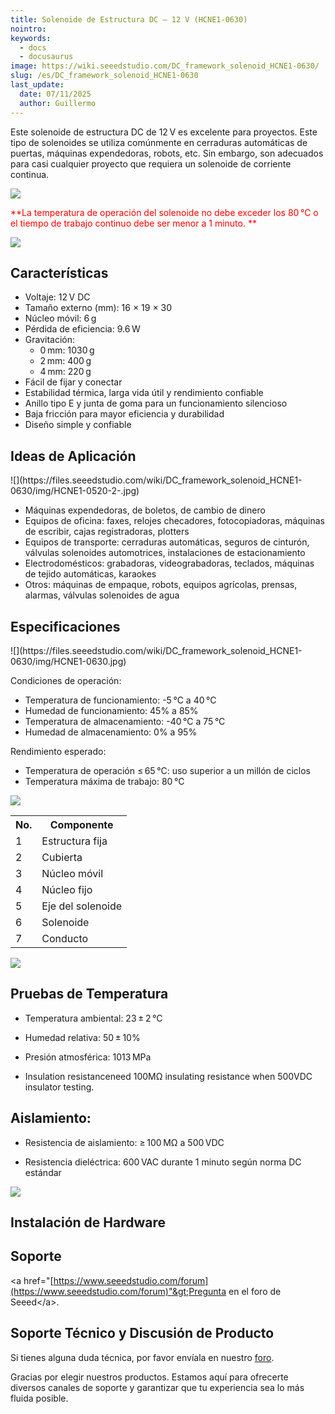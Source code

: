 ```yaml
---
title: Solenoide de Estructura DC – 12 V (HCNE1-0630)
nointro:
keywords:
  - docs
  - docusaurus
image: https://wiki.seeedstudio.com/DC_framework_solenoid_HCNE1-0630/
slug: /es/DC_framework_solenoid_HCNE1-0630
last_update:
  date: 07/11/2025
  author: Guillermo
---
```


Este solenoide de estructura DC de 12 V es excelente para proyectos. Este tipo de solenoides se utiliza comúnmente en cerraduras automáticas de puertas, máquinas expendedoras, robots, etc. Sin embargo, son adecuados para casi cualquier proyecto que requiera un solenoide de corriente continua.

![](https://files.seeedstudio.com/wiki/DC_framework_solenoid_HCNE1-0630/img/Caution.jpg)

<font color="Red">**La temperatura de operación del solenoide no debe exceder los 80 °C o el tiempo de trabajo continuo debe ser menor a 1 minuto. ** </font>

[![](https://files.seeedstudio.com/wiki/Seeed-WiKi/docs/images/300px-Get_One_Now_Banner-ragular.png)](https://www.seeedstudio.com/DC-framework-solenoid-HCNE1-0630-p-1046.html)

##   Características

* Voltaje: 12 V DC  
* Tamaño externo (mm): 16 × 19 × 30  
* Núcleo móvil: 6 g  
* Pérdida de eficiencia: 9.6 W  
* Gravitación:  
  * 0 mm: 1030 g  
  * 2 mm: 400 g  
  * 4 mm: 220 g  
* Fácil de fijar y conectar  
* Estabilidad térmica, larga vida útil y rendimiento confiable  
* Anillo tipo E y junta de goma para un funcionamiento silencioso  
* Baja fricción para mayor eficiencia y durabilidad  
* Diseño simple y confiable  


##  Ideas de Aplicación

<div class="center"><div class="floatnone">![](https://files.seeedstudio.com/wiki/DC_framework_solenoid_HCNE1-0630/img/HCNE1-0520-2-.jpg)</div></div>

* Máquinas expendedoras, de boletos, de cambio de dinero  
* Equipos de oficina: faxes, relojes checadores, fotocopiadoras, máquinas de escribir, cajas registradoras, plotters  
* Equipos de transporte: cerraduras automáticas, seguros de cinturón, válvulas solenoides automotrices, instalaciones de estacionamiento  
* Electrodomésticos: grabadoras, videograbadoras, teclados, máquinas de tejido automáticas, karaokes  
* Otros: máquinas de empaque, robots, equipos agrícolas, prensas, alarmas, válvulas solenoides de agua  


## Especificaciones

<div class="center"><div class="floatnone">![](https://files.seeedstudio.com/wiki/DC_framework_solenoid_HCNE1-0630/img/HCNE1-0630.jpg)</div></div>

Condiciones de operación:

- Temperatura de funcionamiento: -5 °C a 40 °C  
- Humedad de funcionamiento: 45% a 85%  
- Temperatura de almacenamiento: -40 °C a 75 °C  
- Humedad de almacenamiento: 0% a 95%  

Rendimiento esperado:

- Temperatura de operación ≤ 65 °C: uso superior a un millón de ciclos  
- Temperatura máxima de trabajo: 80 °C  

![](https://files.seeedstudio.com/wiki/DC_framework_solenoid_HCNE1-0630/img/HCNE1-0520-3-.jpg)

<table>
  <tbody>
    <tr>
      <th>No.</th>
      <th>Componente</th>
    </tr>
    <tr style={{ fontSize: '90%' }}>
      <td style={{ width: '150px' }}>1</td>
      <td style={{ width: '150px' }}>Estructura fija</td>
    </tr>
    <tr style={{ fontSize: '90%' }}>
      <td style={{ width: '150px' }}>2</td>
      <td style={{ width: '150px' }}>Cubierta</td>
    </tr>
    <tr style={{ fontSize: '90%' }}>
      <td style={{ width: '150px' }}>3</td>
      <td style={{ width: '150px' }}>Núcleo móvil</td>
    </tr>
    <tr style={{ fontSize: '90%' }}>
      <td style={{ width: '150px' }}>4</td>
      <td style={{ width: '150px' }}>Núcleo fijo</td>
    </tr>
    <tr style={{ fontSize: '90%' }}>
      <td style={{ width: '150px' }}>5</td>
      <td style={{ width: '150px' }}>Eje del solenoide</td>
    </tr>
    <tr style={{ fontSize: '90%' }}>
      <td style={{ width: '150px' }}>6</td>
      <td style={{ width: '150px' }}>Solenoide</td>
    </tr>
    <tr style={{ fontSize: '90%' }}>
      <td style={{ width: '150px' }}>7</td>
      <td style={{ width: '150px' }}>Conducto</td>
    </tr>
  </tbody>
</table>

![](https://files.seeedstudio.com/wiki/DC_framework_solenoid_HCNE1-0630/img/HCNE1-0520-4-.jpg)

##   Pruebas de Temperatura

*   Temperatura ambiental: 23 ± 2 °C  

*   Humedad relativa: 50 ± 10%  

*   Presión atmosférica: 1013 MPa

*   Insulation resistanceneed 100MΩ insulating resistance when 500VDC insulator testing.

## Aislamiento:

*   Resistencia de aislamiento: ≥ 100 MΩ a 500 VDC

*   Resistencia dieléctrica: 600 VAC durante 1 minuto según norma DC estándar  

![](https://files.seeedstudio.com/wiki/DC_framework_solenoid_HCNE1-0630/img/HCNE1-0520-5-.jpg)

## Instalación de Hardware

## Soporte

&lt;a href="[https://www.seeedstudio.com/forum](https://www.seeedstudio.com/forum)"&gt;Pregunta en el foro de Seeed&lt;/a&gt;.

## Soporte Técnico y Discusión de Producto
 Si tienes alguna duda técnica, por favor envíala en nuestro [foro](http://forum.seeedstudio.com/).

Gracias por elegir nuestros productos. Estamos aquí para ofrecerte diversos canales de soporte y garantizar que tu experiencia sea lo más fluida posible.

<div class="button_tech_support_container">
<a href="https://forum.seeedstudio.com/" class="button_forum"></a> 
<a href="https://www.seeedstudio.com/contacts" class="button_email"></a>
</div>

<div class="button_tech_support_container">
<a href="https://discord.gg/eWkprNDMU7" class="button_discord"></a> 
<a href="https://github.com/Seeed-Studio/wiki-documents/discussions/69" class="button_discussion"></a>
</div>